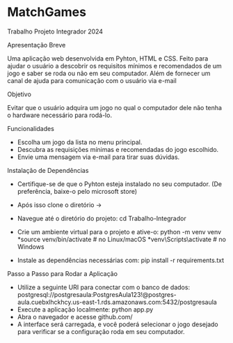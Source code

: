 # MatchGames
Trabalho Projeto Integrador 2024

Apresentação Breve

  Uma aplicação web desenvolvida em Pyhton, HTML e CSS. Feito para ajudar o usuário a descobrir os requisitos mínimos e recomendados de um jogo e saber se roda ou não em seu computador. Além de fornecer um canal de ajuda para comunicação com o usuário via e-mail

Objetivo

  Evitar que o usuário adquira um jogo no qual o computador dele não tenha o hardware necessário para rodá-lo.

Funcionalidades

 - Escolha um jogo da lista no menu principal.
 - Descubra as requisições mínimas e recomendadas do jogo escolhido.
 - Envie uma mensagem via e-mail para tirar suas dúvidas.

Instalação de Dependências

  - Certifique-se de que o Pyhton esteja instalado no seu computador. (De preferência, baixe-o pelo microsoft store)
  - Após isso clone o diretório ->
  - Navegue até o diretório do projeto:
      cd Trabalho-Integrador

  - Crie um ambiente virtual para o projeto e ative-o:
      python -m venv venv
      *source venv/bin/activate # no Linux/macOS
      *venv\Scripts\activate # no Windows

  - Instale as dependências necessárias com:
      pip install -r requirements.txt

Passo a Passo para Rodar a Aplicação

  - Utilize a seguinte URI para conectar com o banco de dados:
      postgresql://postgresaula:PostgresAula123!@postgres-aula.cuebxlhckhcy.us-east-1.rds.amazonaws.com:5432/postgresaula
  - Execute a aplicação localmente:
      python app.py
  - Abra o navegador e acesse github.com/
  - A interface será carregada, e você poderá selecionar o jogo desejado para verificar se a configuração roda em seu computador.
